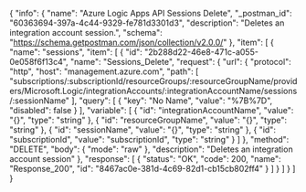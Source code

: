 {
  "info": {
    "name": "Azure Logic Apps API Sessions Delete",
    "_postman_id": "60363694-397a-4c44-9329-fe781d3301d3",
    "description": "Deletes an integration account session.",
    "schema": "https://schema.getpostman.com/json/collection/v2.0.0/"
  },
  "item": [
    {
      "name": "sessions",
      "item": [
        {
          "id": "2b288d22-46e8-471c-a055-0e058f6f13c4",
          "name": "Sessions_Delete",
          "request": {
            "url": {
              "protocol": "http",
              "host": "management.azure.com",
              "path": [
                "subscriptions/:subscriptionId/resourceGroups/:resourceGroupName/providers/Microsoft.Logic/integrationAccounts/:integrationAccountName/sessions/:sessionName"
              ],
              "query": [
                {
                  "key": "No Name",
                  "value": "%7B%7D",
                  "disabled": false
                }
              ],
              "variable": [
                {
                  "id": "integrationAccountName",
                  "value": "{}",
                  "type": "string"
                },
                {
                  "id": "resourceGroupName",
                  "value": "{}",
                  "type": "string"
                },
                {
                  "id": "sessionName",
                  "value": "{}",
                  "type": "string"
                },
                {
                  "id": "subscriptionId",
                  "value": "subscriptionId",
                  "type": "string"
                }
              ]
            },
            "method": "DELETE",
            "body": {
              "mode": "raw"
            },
            "description": "Deletes an integration account session"
          },
          "response": [
            {
              "status": "OK",
              "code": 200,
              "name": "Response_200",
              "id": "8467ac0e-381d-4c69-82d1-cb15cb802ff4"
            }
          ]
        }
      ]
    }
  ]
}